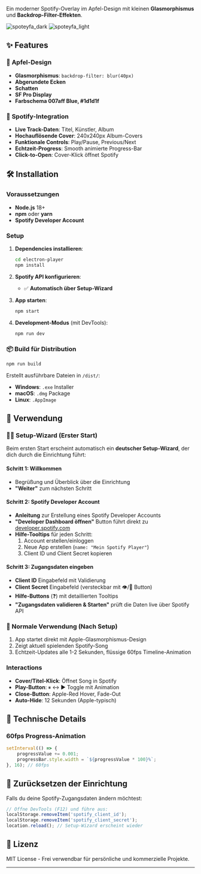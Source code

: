 Ein moderner Spotify-Overlay im Apfel-Design mit kleinen **Glasmorphismus** und **Backdrop-Filter-Effekten**.

![spoteyfa_dark](https://github.com/user-attachments/assets/27be7b40-1d0b-4ce4-bc86-249b29479b66)
![spoteyfa_light](https://github.com/user-attachments/assets/ecdd5442-6575-4104-aab6-fb4d3d8171e3)

## ✨ Features

### 🎨 **Apfel-Design**
- **Glasmorphismus**: `backdrop-filter: blur(40px)`
- **Abgerundete Ecken**
- **Schatten**
- **SF Pro Display**
- **Farbschema 007aff Blue, #1d1d1f**

### 🎵 **Spotify-Integration**
- **Live Track-Daten**: Titel, Künstler, Album
- **Hochauflösende Cover**: 240x240px Album-Covers
- **Funktionale Controls**: Play/Pause, Previous/Next
- **Echtzeit-Progress**: Smooth animierte Progress-Bar
- **Click-to-Open**: Cover-Klick öffnet Spotify

## 🛠️ Installation
### Voraussetzungen
- **Node.js** 18+ 
- **npm** oder **yarn**
- **Spotify Developer Account**

### Setup

1. **Dependencies installieren**:
   ```bash
   cd electron-player
   npm install
   ```

2. **Spotify API konfigurieren**:
   - ✅ **Automatisch über Setup-Wizard**

3. **App starten**:
   ```bash
   npm start
   ```

4. **Development-Modus** (mit DevTools):
   ```bash
   npm run dev
   ```

### 📦 Build für Distribution

```bash
npm run build
```

Erstellt ausführbare Dateien in `/dist/`:
- **Windows**: `.exe` Installer
- **macOS**: `.dmg` Package  
- **Linux**: `.AppImage`

## 🎯 Verwendung

### **🧙‍♂️ Setup-Wizard (Erster Start)**
Beim ersten Start erscheint automatisch ein **deutscher Setup-Wizard**, der dich durch die Einrichtung führt:

#### **Schritt 1: Willkommen**
- Begrüßung und Überblick über die Einrichtung
- **"Weiter"** zum nächsten Schritt

#### **Schritt 2: Spotify Developer Account**
- **Anleitung** zur Erstellung eines Spotify Developer Accounts
- **"Developer Dashboard öffnen"** Button führt direkt zu [developer.spotify.com](https://developer.spotify.com/dashboard)
- **Hilfe-Tooltips** für jeden Schritt:
  1. Account erstellen/einloggen
  2. Neue App erstellen (`name: "Mein Spotify Player"`)
  3. Client ID und Client Secret kopieren

#### **Schritt 3: Zugangsdaten eingeben**
- **Client ID** Eingabefeld mit Validierung
- **Client Secret** Eingabefeld (versteckbar mit 👁/🙈 Button)
- **Hilfe-Buttons** (❓) mit detaillierten Tooltips
- **"Zugangsdaten validieren & Starten"** prüft die Daten live über Spotify API

### **🎵 Normale Verwendung (Nach Setup)**
1. App startet direkt mit Apple-Glasmorphismus-Design
2. Zeigt aktuell spielenden Spotify-Song
3. Echtzeit-Updates alle 1-2 Sekunden, flüssige 60fps Timeline-Animation

### **Interactions**
- **Cover/Titel-Klick**: Öffnet Song in Spotify
- **Play-Button**: ⏸ ↔ ▶ Toggle mit Animation
- **Close-Button**: Apple-Red Hover, Fade-Out
- **Auto-Hide**: 12 Sekunden (Apple-typisch)

## 🔧 Technische Details
### **60fps Progress-Animation**
```javascript
setInterval(() => {
    progressValue += 0.001;
    progressBar.style.width = `${progressValue * 100}%`;
}, 16); // 60fps
```
## 🔧 Zurücksetzen der Einrichtung
Falls du deine Spotify-Zugangsdaten ändern möchtest:

```javascript
// Öffne DevTools (F12) und führe aus:
localStorage.removeItem('spotify_client_id');
localStorage.removeItem('spotify_client_secret');
location.reload(); // Setup-Wizard erscheint wieder
```

## 📄 Lizenz

MIT License - Frei verwendbar für persönliche und kommerzielle Projekte.

---
